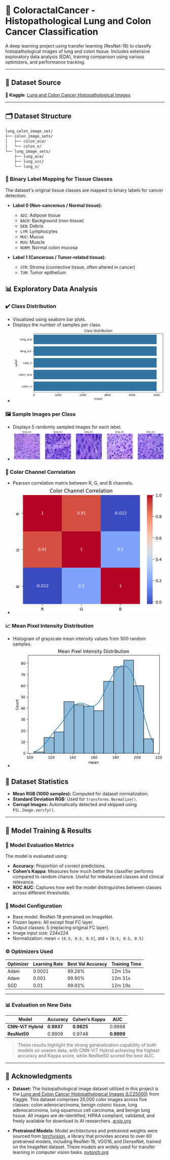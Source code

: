 # 🧬 ColoractalCancer - Histopathological Lung and Colon Cancer Classification

A deep learning project using transfer learning (ResNet-18) to classify histopathological images of lung and colon tissue. Includes extensive exploratory data analysis (EDA), training comparison using various optimizers, and performance tracking.

---

## 🔗 Dataset Source

**📌 Kaggle**: [Lung and Colon Cancer Histopathological Images](https://www.kaggle.com/datasets/andrewmvd/lung-and-colon-cancer-histopathological-images)

---

## 🗂️ Dataset Structure

```plaintext
lung_colon_image_set/
├── colon_image_sets/
│   ├── colon_aca/
│   └── colon_n/
└── lung_image_sets/
    ├── lung_aca/
    ├── lung_scc/
    └── lung_n/
```

### 🧬 Binary Label Mapping for Tissue Classes

The dataset's original tissue classes are mapped to binary labels for cancer detection:

- **Label 0 (Non-cancerous / Normal tissue):**
  - `ADI`: Adipose tissue
  - `BACK`: Background (non-tissue)
  - `DEB`: Debris
  - `LYM`: Lymphocytes
  - `MUC`: Mucus
  - `MUS`: Muscle
  - `NORM`: Normal colon mucosa

- **Label 1 (Cancerous / Tumor-related tissue):**
  - `STR`: Stroma (connective tissue, often altered in cancer)
  - `TUM`: Tumor epithelium


## 📊 Exploratory Data Analysis

### ✔️ Class Distribution
- Visualized using seaborn bar plots.
- Displays the number of samples per class.
- ![Class Distribution](ClassDistribution.png)

### 🖼️ Sample Images per Class
- Displays 5 randomly sampled images for each label.
- ![Sample Images](LungCancerVisualization.png)

### 🔗 Color Channel Correlation
- Pearson correlation matrix between R, G, and B channels.
- ![Color Channel Correlation](ColorChannelCorrelation.png)

### 📈 Mean Pixel Intensity Distribution
- Histogram of grayscale mean intensity values from 500 random samples.
- ![Mean Intensity Distribution](MeanPixelIntensityDistribution.png)

## 🧪 Dataset Statistics
- **Mean RGB (1000 samples):** Computed for dataset normalization.
- **Standard Deviation RGB:** Used for `transforms.Normalize()`.
- **Corrupt Images:** Automatically detected and skipped using `PIL.Image.verify()`.

---

## 🚀 Model Training & Results

### 🧪 Model Evaluation Metrics

The model is evaluated using:

- **Accuracy**: Proportion of correct predictions.
- **Cohen’s Kappa**: Measures how much better the classifier performs compared to random chance. Useful for imbalanced classes and clinical relevance.
- **ROC AUC**: Captures how well the model distinguishes between classes across different thresholds.


### 🔧 Model Configuration
- Base model: ResNet-18 pretrained on ImageNet.
- Frozen layers: All except final FC layer.
- Output classes: 5 (replacing original FC layer).
- Image input size: 224x224
- Normalization: mean = `[0.5, 0.5, 0.5]`, std = `[0.5, 0.5, 0.5]`

### ⚙️ Optimizers Used

| Optimizer | Learning Rate | Best Val Accuracy | Training Time |
|-----------|---------------|------------------|---------------|
| Adam      | 0.0001        | 99.26%           | 12m 15s       |
| Adam      | 0.001         | 99.90%           | 12m 31s       |
| SGD       | 0.01          | 99.92%           | 12m 19s       |

---
### 📊 Evaluation on New Data

| Model            | Accuracy | Cohen’s Kappa | AUC    |
|------------------|----------|----------------|--------|
| **CNN–ViT Hybrid** | **0.9937** | **0.9825**     | 0.9998 |
| **ResNet50**       | 0.9909   | 0.9748          | **0.9999** |

> These results highlight the strong generalization capability of both models on unseen data, with CNN–ViT Hybrid achieving the highest accuracy and Kappa score, while ResNet50 scored the best AUC.

---

## 🙌 Acknowledgments

- **Dataset:** The histopathological image dataset utilized in this project is the [Lung and Colon Cancer Histopathological Images (LC25000)](https://www.kaggle.com/datasets/andrewmvd/lung-and-colon-cancer-histopathological-images) from Kaggle. This dataset comprises 25,000 color images across five classes: colon adenocarcinoma, benign colonic tissue, lung adenocarcinoma, lung squamous cell carcinoma, and benign lung tissue. All images are de-identified, HIPAA compliant, validated, and freely available for download to AI researchers. [arxiv.org](https://arxiv.org/abs/1912.12142)

- **Pretrained Models:** Model architectures and pretrained weights were sourced from [torchvision](https://pytorch.org/vision/stable/models.html), a library that provides access to over 60 pretrained models, including ResNet-18, VGG16, and DenseNet, trained on the ImageNet dataset. These models are widely used for transfer learning in computer vision tasks. [pytorch.org](https://pytorch.org/vision/stable/models?utm_source=chatgpt.com)
